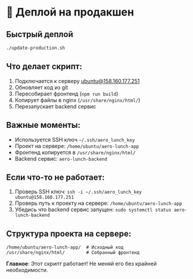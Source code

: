 # 🚀 Деплой на продакшен

## Быстрый деплой
```bash
./update-production.sh
```

## Что делает скрипт:
1. Подключается к серверу ubuntu@158.160.177.251
2. Обновляет код из git
3. Пересобирает фронтенд (`npm run build`)
4. Копирует файлы в nginx (`/usr/share/nginx/html/`)
5. Перезапускает backend сервис

## Важные моменты:
- Используется SSH ключ `~/.ssh/aero_lunch_key`
- Проект на сервере: `/home/ubuntu/aero-lunch-app`
- Фронтенд копируется в `/usr/share/nginx/html/`
- Backend сервис: `aero-lunch-backend`

## Если что-то не работает:
1. Проверь SSH ключ: `ssh -i ~/.ssh/aero_lunch_key ubuntu@158.160.177.251`
2. Проверь путь к проекту на сервере: `/home/ubuntu/aero-lunch-app`
3. Убедись что backend сервис запущен: `sudo systemctl status aero-lunch-backend`

## Структура проекта на сервере:
```
/home/ubuntu/aero-lunch-app/  # Исходный код
/usr/share/nginx/html/        # Собранный фронтенд
```

**Главное**: Этот скрипт работает! Не меняй его без крайней необходимости. 